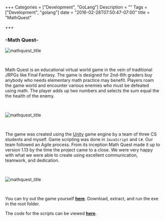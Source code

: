+++
Categories = ["Development", "GoLang"]
Description = ""
Tags = ["Development", "golang"]
date = "2016-02-28T07:50:47-07:00"
title = "MathQuest"

+++

### -Math Quest-

![mathquest_title](/images/mathquest_title.jpg)

<br>

Math Quest is an educational virtual world game in the vein of traditional JRPGs like Final Fantasy. The game is designed for 2nd-6th graders buy anybody who needs elementary math practice may benefit. Players roam the game world and encounter various enemies who must be defeated using math. The player adds up two numbers and selects the sum equal the the health of the enemy. 

<br>

![mathquest_title](/images/mathquest_tutorial.jpg)

<br>

The game was created using the [Unity](https://unity3d.com/) game engine by a team of three CS students and myself. Game scripting was done in `JavaScript` and `C#`. Our team followed an Agile process. From its inception Math Quest made it up to version 1.13 by the time the project came to a close. We were very happy with what we were able to create using excellent communication, teamwork, and dedication. 

<br>

![mathquest_title](/images/mathquest_fight.jpg)

<br>

You can try out the game yourself **[here](https://drive.google.com/file/d/0B_qdVkAMIOgcOXBVZ0NNQkJjNGs/view)**. Download, extract, and run the exe in the root folder. 

The code for the scripts can be viewed **[here](https://github.com/HansHovanitz/MathQuest)**.